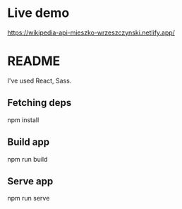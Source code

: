# Live demo
https://wikipedia-api-mieszko-wrzeszczynski.netlify.app/

# README

I've used React, Sass.

## Fetching deps

npm install

## Build app

npm run build

## Serve app

npm run serve
